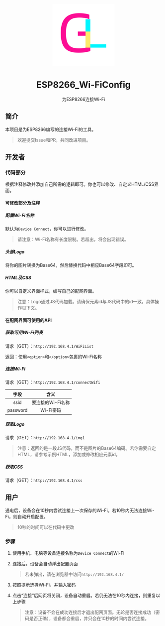 <div align='center'>
  <img src='./imgs/logo.png' style='width:200px'/>
  <h1>ESP8266_Wi-FiConfig</h1>
  <p>为ESP8266连接Wi-Fi</p>
</div>


## 简介

本项目是为ESP8266编写的连接Wi-Fi的工具。

> 欢迎提交Issue和PR，共同改进项目。

## 开发者

### 代码部分

根据注释修改并添加自己所需的逻辑即可。你也可以修改、自定义HTML/CSS界面。

#### 可修改部分及注释

##### 配置Wi-Fi名称

默认为`Device Connect`，你可以进行修改。

> 请注意：Wi-Fi名称有长度限制。若超出，将会出现错误。

##### 头部Logo

将你的图片转换为Base64，然后替换代码中相应Base64字段即可。

##### HTML及CSS

你可以自定义界面样式，编写自己的配网界面。

> 注意：Logo通过JS代码加载。请确保元素id与JS代码中的id一致。具体操作见下文。

#### 在配网界面可使用的API

##### 获取可用Wi-Fi列表

请求（GET）：`http://192.168.4.1/WiFiList`

返回：使用`<option>`和`</option>`包裹的Wi-Fi名称

##### 连接Wi-Fi

请求（GET）：`http://192.168.4.1/connectWifi`

|   字段   |       含义        |
| :------: | :---------------: |
|   ssid   | 要连接的Wi-Fi名称 |
| password |     Wi-Fi密码     |

##### 获取Logo

请求（GET）：`http://192.168.4.1/img1`

> 注意：返回的是一段JS代码，而不是图片的Base64编码。若你需要自定HTML，请参考示例HTML，添加或修改相应元素id。

##### 获取CSS

请求（GET）：`http://192.168.4.1/css`

## 用户

通电后，设备会在10秒内尝试连接上一次保存的Wi-Fi。若10秒内无法连接Wi-Fi，则自动开启配置。

> 10秒的时间可以在代码中更改

### 步骤

1. 使用手机、电脑等设备连接名称为`Device Connect`的Wi-Fi

2. 连接后，设备会自动弹出配置页面

   > 若未弹出，请在浏览器中访问`http://192.168.4.1/`

3. 按照提示选择Wi-Fi，并输入密码

4. 点击“连接”后网页将关闭，设备自动重启。若仍无法在10秒内连接，则重复以上步骤

   > 注意：设备不会在成功连接后才退出配网页面。无论是否连接成功（密码是否正确），设备都会重启，并只会在10秒的时间内尝试连接。